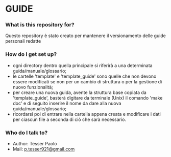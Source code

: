 # GUIDE #

### What is this repository for? ###
Questo repository è stato creato per mantenere il versionamento delle guide personali redatte

### How do I get set up? ###
* ogni directory dentro quella principale si riferirà a una determinata guida/manuale/glossario;
* le cartelle 'template' e 'template_guide' sono quelle che non devono essere modificati se non per un cambio di struttura o per la gestione di nuovo funzionalità;
* per creare una nuova guida, avente la struttura base copiata da 'template_guide', basterà digitare da terminale (Unix) il comando 'make doc' e di seguito inserire il nome da dare alla nuova guida/manuale/glossario;
* ricordarsi poi di entrare nella cartella appena creata e modificare i dati per ciascun file a seconda di ciò che sarà necessario.

### Who do I talk to? ###
* Author: Tesser Paolo
* Mail: p.tesser921@gmail.com